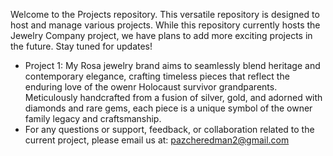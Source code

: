 Welcome to the Projects repository. This versatile repository is designed to host and manage various projects. While this repository currently hosts the Jewelry Company project, we have plans to add more exciting projects in the future. Stay tuned for updates!
* Project 1: My Rosa jewelry brand aims to seamlessly blend heritage and contemporary elegance, crafting timeless pieces that reflect the enduring love of the owenr Holocaust survivor grandparents. Meticulously handcrafted from a fusion of silver, gold, and adorned with diamonds and rare gems, each piece is a unique symbol of the owner family legacy and craftsmanship.
* For any questions or support, feedback, or collaboration related to the current project, please email us at: pazcheredman2@gmail.com
